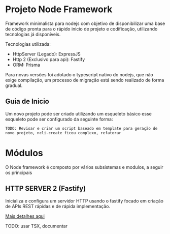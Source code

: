 # Projeto Node Framework

Framework minimalista para nodejs com objetivo de disponibilizar uma base de código pronta para o rápido inicio de
projeto e codificação, utilizando tecnologias já disponíveis.

Tecnologias utilizada:

- HttpServer (Legado): ExpressJS
- Http 2 (Exclusivo para api): Fastify
- ORM: Prisma

Para novas versões foi adotado o typescript nativo do nodejs, que não exige compilação, um processo de migração está 
sendo realizado de forma gradual.



## Guia de Inicio

Um novo projeto pode ser criado utilizando um esqueleto básico esse esqueleto pode ser configurado da seguinte forma:

    TODO: Revisar e criar um script baseado em template para geração de novo projeto, ncli-create ficou complexo, refatorar

# Módulos

O Node framework é composto por vários subsistemas e modulos, a seguir os principais

## HTTP SERVER 2 (Fastify)

Inicializa e configura um servidor HTTP usando o fastify focado em criação de APIs REST rápidas e de rápida implementação.

[Mais detalhes aqui](./docs/http2.md)

TODO: usar TSX, documentar
